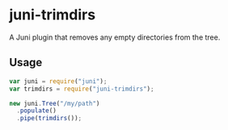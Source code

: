 # juni-trimdirs

A Juni plugin that removes any empty directories from the tree.

## Usage

```javascript
var juni = require("juni");
var trimdirs = require("juni-trimdirs");

new juni.Tree("/my/path")
  .populate()
  .pipe(trimdirs());
```
